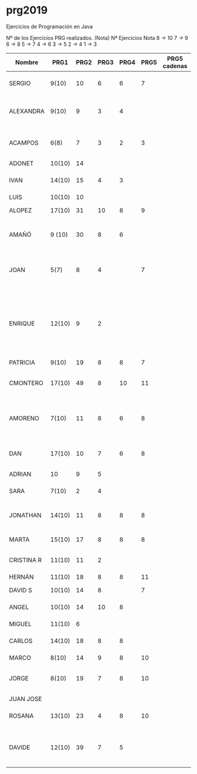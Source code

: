 # prg2019
Ejercicios de Programación en Java

Nº de los Ejercicios PRG realizados. (Nota)
Nª Ejercicios	Nota
8 ->	10
7  ->	9
6	 ->	8
5	 ->	7
4	 ->	6
3	 ->	5
2	 ->	4
1	 ->	3

| Nombre    | PRG1 | PRG2 | PRG3 | PRG4 | PRG5 | PRG5 cadenas| PRG6 | PRG7 | PRG8 |Titulo Proyecto |
| ------    | ---- | ---- | ---- | ---- | ---- | ----------- | ---- | ---- | ---- |--------------- |
| SERGIO    | 9(10)|  10  |   6  |  6   |   7  |             |      |      |      |8. Taller mecánico Caragols|
| ALEXANDRA | 9(10)|  9   |   3  |  4   |      |             |      |      |      |11. Gestión integral de farmacias Dorar la píldora|
| ACAMPOS   | 6(8) |  7   |   3  |  2   |   3  |             |      |      |      |7.Restaurante panza llena corazon contento   |
| ADONET    |10(10)|  14  |      |      |      |             |      |      |      |      |
| IVAN      |14(10)|  15  |   4  |  3   |      |             |      |      |      |Informatización de un economato|
| LUIS      |10(10)|  10  |      |      |      |             |      |      |      |      |
| ALOPEZ    |17(10)|  31  |  10  |  8   |   9  |             |      |      |      |Estacion Autobuses|
| AMAÑÓ     |9 (10)|  30  |   8  |  6   |      |             |      |      |      |Proyecto personal: Reserva Negocio|
| JOAN      |  5(7)|   8  |   4  |      |   7  |             |      |      |      |Proyecto propio: reserva y ventas entradas evento. |
| ENRIQUE   |12(10)|   9  |   2  |      |      |             |      |      |      |Sistema de abastecimiento de la sección textil de la cadena de hipermercados César Augusto, le atendemos con gusto      |
| PATRICIA  | 9(10)|  19  |   8  |   8  |   7  |             |      |      |      |      |
| CMONTERO  |17(10)|  49  |   8  |  10  |  11  |             |      |      |      | MyVet. Proyecto propio sobre veterinaria  
| AMORENO   | 7(10)|  11  |   8  |   6  |   8  |             |      |      |      | 3. Sistema de reserva y venta de billetes Ferrocarriles Canfranc |
| DAN       |17(10)|  10  |   7  |   6  |   8  |             |      |      |      |Agencia de reservas de casas rurales Teruel existe|
| ADRIAN    |  10  |   9  |   5  |      |      |             |      |      |      |      |
| SARA      | 7(10)|  2   |   4  |      |      |             |      |      |      |Proyecto personal: Fotografía |
| JONATHAN  |14(10)|  11  |   8  |   8  |  8   |             |      |      |      |9. Sistema de matriculación IES La Dolores  |
| MARTA     |15(10)|  17  |   8  |   8  |  8   |             |      |      |      |Casa de la juventud Las Fuentes |
| CRISTINA R|11(10)|  11  |   2  |      |      |             |      |      |      |   14.Gestión casal fallero   |
| HERNÁN    |11(10)|  18  |   8  |   8  |  11    |             |      |      |      |Óptica Ojo Avizar      |
| DAVID S   |10(10)|  14  |   8  |      |  7   |             |      |      |      |      |
| ANGEL     |10(10)|  14  |  10  |   8  |      |             |      |      |      |Proyecto: Control de visitas|
| MIGUEL    |11(10)|  6   |      |      |      |             |      |      |      |      |
| CARLOS    |14(10)|  18  |   8  |   8  |      |             |      |      |      | Programa de Inventario de Productos  |
| MARCO     | 8(10)|  14  |   9  |  8   |  10  |             |      |      |      |      |
| JORGE     | 8(10)|  19  |   7  |  8   |  10   |             |      |      |      |Comunidad de propietarios del edificio Villahermosa      |
| JUAN JOSE |      |      |      |      |      |             |      |      |      |      |
| ROSANA    |13(10)|  23  |   4  |  8   |  10  |             |      |      |      |Proyecto propio: Fem marketing     |
| DAVIDE    |12(10)|  39  |   7  |  5   |      |             |      |      |      |Proyecto personal: Laboratorio de control de calidad      |

